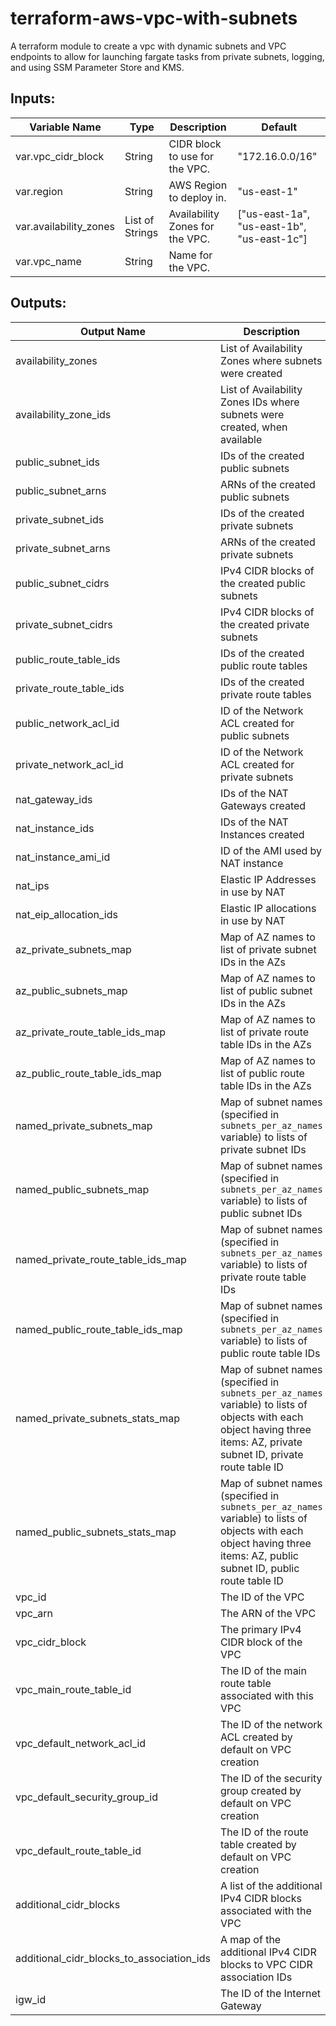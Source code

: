 # terraform-aws-vpc-with-subnets
A terraform module to create a vpc with dynamic subnets and VPC endpoints to allow for launching fargate tasks from private subnets, logging, and using SSM Parameter Store and KMS.

## Inputs:
| Variable Name          | Type            | Description                                       | Default                                    |
|------------------------|-----------------|---------------------------------------------------|--------------------------------------------|
| var.vpc_cidr_block     | String          | CIDR block to use for the VPC.                    | "172.16.0.0/16"                            |
| var.region             | String          | AWS Region to deploy in.                          | "us-east-1"                                |
| var.availability_zones | List of Strings | Availability Zones for the VPC.                   | ["us-east-1a", "us-east-1b", "us-east-1c"] |
| var.vpc_name           | String          | Name for the VPC.                                 |                                            |
## Outputs:
| Output Name                            | Description                                          |
|----------------------------------------|------------------------------------------------------|
| availability_zones                     | List of Availability Zones where subnets were created |
| availability_zone_ids                  | List of Availability Zones IDs where subnets were created, when available |
| public_subnet_ids                      | IDs of the created public subnets                   |
| public_subnet_arns                     | ARNs of the created public subnets                   |
| private_subnet_ids                     | IDs of the created private subnets                   |
| private_subnet_arns                    | ARNs of the created private subnets                   |
| public_subnet_cidrs                    | IPv4 CIDR blocks of the created public subnets       |
| private_subnet_cidrs                   | IPv4 CIDR blocks of the created private subnets      |
| public_route_table_ids                 | IDs of the created public route tables               |
| private_route_table_ids                | IDs of the created private route tables              |
| public_network_acl_id                  | ID of the Network ACL created for public subnets     |
| private_network_acl_id                 | ID of the Network ACL created for private subnets    |
| nat_gateway_ids                        | IDs of the NAT Gateways created                       |
| nat_instance_ids                       | IDs of the NAT Instances created                      |
| nat_instance_ami_id                    | ID of the AMI used by NAT instance                    |
| nat_ips                                | Elastic IP Addresses in use by NAT                    |
| nat_eip_allocation_ids                 | Elastic IP allocations in use by NAT                  |
| az_private_subnets_map                 | Map of AZ names to list of private subnet IDs in the AZs |
| az_public_subnets_map                  | Map of AZ names to list of public subnet IDs in the AZs |
| az_private_route_table_ids_map         | Map of AZ names to list of private route table IDs in the AZs |
| az_public_route_table_ids_map          | Map of AZ names to list of public route table IDs in the AZs |
| named_private_subnets_map              | Map of subnet names (specified in `subnets_per_az_names` variable) to lists of private subnet IDs |
| named_public_subnets_map               | Map of subnet names (specified in `subnets_per_az_names` variable) to lists of public subnet IDs |
| named_private_route_table_ids_map      | Map of subnet names (specified in `subnets_per_az_names` variable) to lists of private route table IDs |
| named_public_route_table_ids_map       | Map of subnet names (specified in `subnets_per_az_names` variable) to lists of public route table IDs |
| named_private_subnets_stats_map        | Map of subnet names (specified in `subnets_per_az_names` variable) to lists of objects with each object having three items: AZ, private subnet ID, private route table ID |
| named_public_subnets_stats_map         | Map of subnet names (specified in `subnets_per_az_names` variable) to lists of objects with each object having three items: AZ, public subnet ID, public route table ID |
| vpc_id                                 | The ID of the VPC                                    |
| vpc_arn                                | The ARN of the VPC                                   |
| vpc_cidr_block                         | The primary IPv4 CIDR block of the VPC               |
| vpc_main_route_table_id                | The ID of the main route table associated with this VPC |
| vpc_default_network_acl_id             | The ID of the network ACL created by default on VPC creation |
| vpc_default_security_group_id          | The ID of the security group created by default on VPC creation |
| vpc_default_route_table_id             | The ID of the route table created by default on VPC creation |
| additional_cidr_blocks                 | A list of the additional IPv4 CIDR blocks associated with the VPC |
| additional_cidr_blocks_to_association_ids | A map of the additional IPv4 CIDR blocks to VPC CIDR association IDs |
| igw_id                                 | The ID of the Internet Gateway                        |
